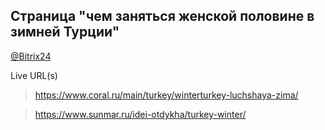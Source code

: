 ## Страница "чем заняться женской половине в зимней Турции"
[@Bitrix24](https://coraldigital.bitrix24.ru/company/personal/user/1265/tasks/task/view/84219/)

Live URL(s)
> <https://www.coral.ru/main/turkey/winterturkey-luchshaya-zima/>

> <https://www.sunmar.ru/idei-otdykha/turkey-winter/>